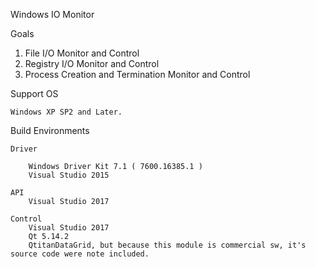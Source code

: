 Windows IO Monitor 


Goals

1. File I/O Monitor and Control 
2. Registry I/O Monitor and Control
3. Process Creation and Termination Monitor and Control

Support OS

    Windows XP SP2 and Later.


Build Environments

    Driver 

        Windows Driver Kit 7.1 ( 7600.16385.1 )
        Visual Studio 2015

    API 
        Visual Studio 2017 

    Control 
        Visual Studio 2017 
        Qt 5.14.2 
        QtitanDataGrid, but because this module is commercial sw, it's source code were note included. 

